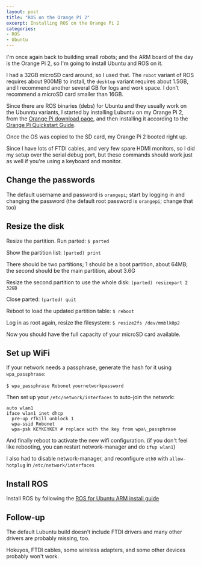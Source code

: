 ```yaml
---
layout: post
title: "ROS on the Orange Pi 2"
excerpt: Installing ROS on the Orange Pi 2
categories:
- ROS
- Ubuntu
---
```


I'm once again back to building small robots; and the ARM board of the day is the Orange Pi 2, so I'm going to install Ubuntu and ROS on it.

I had a 32GB microSD card around, so I used that. The `robot` variant of ROS requires about 900MB to install, the `desktop` variant requires about 1.5GB, and I recommend another several GB for logs and work space. I don't recommend a microSD card smaller than 16GB.

Since there are ROS binaries (debs) for Ubuntu and they usually work on the Ubunntu variants, I started by installing Lubuntu on my Orange Pi 2, from the [Orange Pi download page](http://www.orangepi.org/downloadresources/), and then installing it according to the [Orange Pi Quickstart Guide](http://www.orangepi.org/quickstart/start_ddcaed797a20bade87c2a52c91a206.html).


Once the OS was copied to the SD card, my Orange Pi 2 booted right up.

Since I have lots of FTDI cables, and very few spare HDMI monitors, so I did my setup over the serial debug port, but these commands should work just as well if you're using a keyboard and monitor.

## Change the passwords

The default username and password is `orangepi`; start by logging in and changing the password (the default root password is `orangepi`; change that too)

## Resize the disk

Resize the partition. Run parted:
`$ parted`

Show the partition list:
`(parted) print`

There should be two partitions; 1 should be a boot partition, about 64MB; the second should be the main partition, about 3.6G

Resize the second partition to use the whole disk:
`(parted) resizepart 2 32GB`

Close parted:
`(parted) quit`

Reboot to load the updated partition table:
`$ reboot`

Log in as root again, resize the filesystem:
`$ resize2fs /dev/mmblk0p2`

Now you should have the full capacity of your microSD card available.

## Set up WiFi

If your network needs a passphrase, generate the hash for it using `wpa_passphrase`:

`$ wpa_passphrase Robonet`
`yournetworkpassword`

Then set up your `/etc/network/interfaces` to auto-join the network:

    auto wlan1
    iface wlan1 inet dhcp
      pre-up rfkill unblock 1
      wpa-ssid Robonet
      wpa-psk KEYKEYKEY # replace with the key from wpa\_passphrase

And finally reboot to activate the new wifi configuration.
 (if you don't feel like rebooting, you can restart network-manager and do `ifup wlan1`)

I also had to disable network-manager, and reconfigure `eth0` with `allow-hotplug` in `/etc/network/interfaces`

## Install ROS

Install ROS by following the [ROS for Ubuntu ARM install guide](http://wiki.ros.org/indigo/Installation/UbuntuARM)


## Follow-up

The default Lubuntu build doesn't include FTDI drivers and many other drivers are probably missing, too.

Hokuyos, FTDI cables, some wireless adapters, and some other devices probably won't work.
